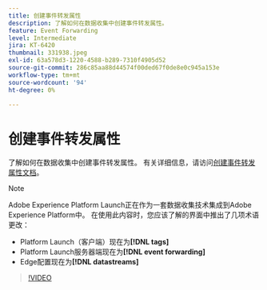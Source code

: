 ```yaml
---
title: 创建事件转发属性
description: 了解如何在数据收集中创建事件转发属性。
feature: Event Forwarding
level: Intermediate
jira: KT-6420
thumbnail: 331938.jpeg
exl-id: 63a578d3-1220-4588-b289-7310f4905d52
source-git-commit: 286c85aa88d44574f00ded67f0de8e0c945a153e
workflow-type: tm+mt
source-wordcount: '94'
ht-degree: 0%

---
```


# 创建事件转发属性

了解如何在数据收集中创建事件转发属性。 有关详细信息，请访问[创建事件转发属性文档](https://experienceleague.adobe.com/docs/experience-platform/tags/event-forwarding/getting-started.html?lang=zh-Hans#create-an-event-forwarding-property)。

>[!NOTE]
>
>Adobe Experience Platform Launch正在作为一套数据收集技术集成到Adobe Experience Platform中。 在使用此内容时，您应该了解的界面中推出了几项术语更改：
>
> * Platform Launch（客户端）现在为&#x200B;**[!DNL tags]**
> * Platform Launch服务器端现在为&#x200B;**[!DNL event forwarding]**
> * Edge配置现在为&#x200B;**[!DNL datastreams]**

>[!VIDEO](https://video.tv.adobe.com/v/3410364?learn=on&enablevpops&captions=chi_hans)
